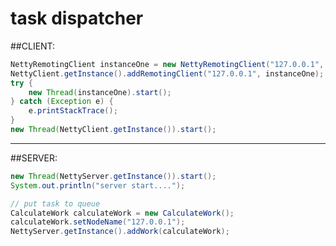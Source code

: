 # task dispatcher

##CLIENT:
```java
NettyRemotingClient instanceOne = new NettyRemotingClient("127.0.0.1", 9999);
NettyClient.getInstance().addRemotingClient("127.0.0.1", instanceOne);
try {
	new Thread(instanceOne).start();
} catch (Exception e) {
	e.printStackTrace();
}
new Thread(NettyClient.getInstance()).start();
```
----------------------------------------

##SERVER:
```java
new Thread(NettyServer.getInstance()).start();
System.out.println("server start....");

// put task to queue
CalculateWork calculateWork = new CalculateWork();
calculateWork.setNodeName("127.0.0.1");
NettyServer.getInstance().addWork(calculateWork);
```